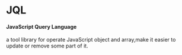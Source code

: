 # JQL
#### JavaScript Query Language



a tool library for operate JavaScript object and array,make it easier to update or remove some part of it.

